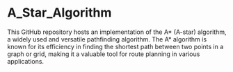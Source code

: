 # A_Star_Algorithm
 This GitHub repository hosts an implementation of the A* (A-star) algorithm, a widely used and versatile pathfinding algorithm. The A* algorithm is known for its efficiency in finding the shortest path between two points in a graph or grid, making it a valuable tool for route planning in various applications.
